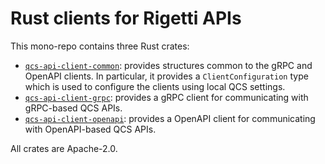 # Rust clients for Rigetti APIs

This mono-repo contains three Rust crates:

* [`qcs-api-client-common`](./qcs-api-client-common): provides structures
  common to the gRPC and OpenAPI clients. In particular, it provides a
  `ClientConfiguration` type which is used to configure the clients using
  local QCS settings.
* [`qcs-api-client-grpc`](./qcs-api-client-grpc): provides a gRPC client
  for communicating with gRPC-based QCS APIs.
* [`qcs-api-client-openapi`](./qcs-api-client-openapi): provides a OpenAPI
  client for communicating with OpenAPI-based QCS APIs.
  
  
All crates are Apache-2.0.
